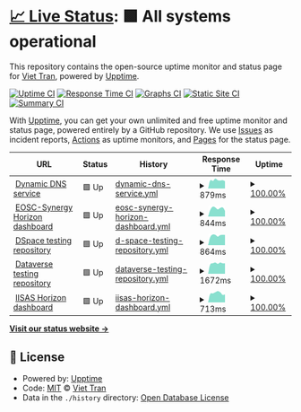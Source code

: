 # [📈 Live Status](https://tdviet.github.io/uptime-dynamic-dns-service): <!--live status--> **🟩 All systems operational**

This repository contains the open-source uptime monitor and status page for [Viet Tran](https://tdviet.github.io/uptime-dynamic-dns-service), powered by [Upptime](https://github.com/upptime/upptime).

[![Uptime CI](https://github.com/tdviet/uptime-dynamic-dns-service/workflows/Uptime%20CI/badge.svg)](https://github.com/upptime/upptime/actions?query=workflow%3A%22Uptime+CI%22)
[![Response Time CI](https://github.com/tdviet/uptime-dynamic-dns-service/workflows/Response%20Time%20CI/badge.svg)](https://github.com/upptime/upptime/actions?query=workflow%3A%22Response+Time+CI%22)
[![Graphs CI](https://github.com/tdviet/uptime-dynamic-dns-service/workflows/Graphs%20CI/badge.svg)](https://github.com/upptime/upptime/actions?query=workflow%3A%22Graphs+CI%22)
[![Static Site CI](https://github.com/tdviet/uptime-dynamic-dns-service/workflows/Static%20Site%20CI/badge.svg)](https://github.com/upptime/upptime/actions?query=workflow%3A%22Static+Site+CI%22)
[![Summary CI](https://github.com/tdviet/uptime-dynamic-dns-service/workflows/Summary%20CI/badge.svg)](https://github.com/upptime/upptime/actions?query=workflow%3A%22Summary+CI%22)

With [Upptime](https://upptime.js.org), you can get your own unlimited and free uptime monitor and status page, powered entirely by a GitHub repository. We use [Issues](https://github.com/tdviet/uptime-dynamic-dns-service/issues) as incident reports, [Actions](https://github.com/tdviet/uptime-dynamic-dns-service/actions) as uptime monitors, and [Pages](https://tdviet.github.io/uptime-dynamic-dns-service) for the status page.

<!--start: status pages-->
<!-- This summary is generated by Upptime (https://github.com/upptime/upptime) -->
<!-- Do not edit this manually, your changes will be overwritten -->
<!-- prettier-ignore -->
| URL | Status | History | Response Time | Uptime |
| --- | ------ | ------- | ------------- | ------ |
| <img alt="" src="https://favicons.githubusercontent.com/nsupdate.fedcloud.eu" height="13"> [Dynamic DNS service](https://nsupdate.fedcloud.eu) | 🟩 Up | [dynamic-dns-service.yml](https://github.com/IISAS/fedcloud.eu-uptime-dynamic-dns-service/commits/HEAD/history/dynamic-dns-service.yml) | <details><summary><img alt="Response time graph" src="./graphs/dynamic-dns-service/response-time-week.png" height="20"> 879ms</summary><br><a href="https://uptime.fedcloud.eu/history/dynamic-dns-service"><img alt="Response time 972" src="https://img.shields.io/endpoint?url=https%3A%2F%2Fraw.githubusercontent.com%2FIISAS%2Ffedcloud.eu-uptime-dynamic-dns-service%2FHEAD%2Fapi%2Fdynamic-dns-service%2Fresponse-time.json"></a><br><a href="https://uptime.fedcloud.eu/history/dynamic-dns-service"><img alt="24-hour response time 962" src="https://img.shields.io/endpoint?url=https%3A%2F%2Fraw.githubusercontent.com%2FIISAS%2Ffedcloud.eu-uptime-dynamic-dns-service%2FHEAD%2Fapi%2Fdynamic-dns-service%2Fresponse-time-day.json"></a><br><a href="https://uptime.fedcloud.eu/history/dynamic-dns-service"><img alt="7-day response time 879" src="https://img.shields.io/endpoint?url=https%3A%2F%2Fraw.githubusercontent.com%2FIISAS%2Ffedcloud.eu-uptime-dynamic-dns-service%2FHEAD%2Fapi%2Fdynamic-dns-service%2Fresponse-time-week.json"></a><br><a href="https://uptime.fedcloud.eu/history/dynamic-dns-service"><img alt="30-day response time 860" src="https://img.shields.io/endpoint?url=https%3A%2F%2Fraw.githubusercontent.com%2FIISAS%2Ffedcloud.eu-uptime-dynamic-dns-service%2FHEAD%2Fapi%2Fdynamic-dns-service%2Fresponse-time-month.json"></a><br><a href="https://uptime.fedcloud.eu/history/dynamic-dns-service"><img alt="1-year response time 972" src="https://img.shields.io/endpoint?url=https%3A%2F%2Fraw.githubusercontent.com%2FIISAS%2Ffedcloud.eu-uptime-dynamic-dns-service%2FHEAD%2Fapi%2Fdynamic-dns-service%2Fresponse-time-year.json"></a></details> | <details><summary><a href="https://uptime.fedcloud.eu/history/dynamic-dns-service">100.00%</a></summary><a href="https://uptime.fedcloud.eu/history/dynamic-dns-service"><img alt="All-time uptime 100.00%" src="https://img.shields.io/endpoint?url=https%3A%2F%2Fraw.githubusercontent.com%2FIISAS%2Ffedcloud.eu-uptime-dynamic-dns-service%2FHEAD%2Fapi%2Fdynamic-dns-service%2Fuptime.json"></a><br><a href="https://uptime.fedcloud.eu/history/dynamic-dns-service"><img alt="24-hour uptime 100.00%" src="https://img.shields.io/endpoint?url=https%3A%2F%2Fraw.githubusercontent.com%2FIISAS%2Ffedcloud.eu-uptime-dynamic-dns-service%2FHEAD%2Fapi%2Fdynamic-dns-service%2Fuptime-day.json"></a><br><a href="https://uptime.fedcloud.eu/history/dynamic-dns-service"><img alt="7-day uptime 100.00%" src="https://img.shields.io/endpoint?url=https%3A%2F%2Fraw.githubusercontent.com%2FIISAS%2Ffedcloud.eu-uptime-dynamic-dns-service%2FHEAD%2Fapi%2Fdynamic-dns-service%2Fuptime-week.json"></a><br><a href="https://uptime.fedcloud.eu/history/dynamic-dns-service"><img alt="30-day uptime 100.00%" src="https://img.shields.io/endpoint?url=https%3A%2F%2Fraw.githubusercontent.com%2FIISAS%2Ffedcloud.eu-uptime-dynamic-dns-service%2FHEAD%2Fapi%2Fdynamic-dns-service%2Fuptime-month.json"></a><br><a href="https://uptime.fedcloud.eu/history/dynamic-dns-service"><img alt="1-year uptime 100.00%" src="https://img.shields.io/endpoint?url=https%3A%2F%2Fraw.githubusercontent.com%2FIISAS%2Ffedcloud.eu-uptime-dynamic-dns-service%2FHEAD%2Fapi%2Fdynamic-dns-service%2Fuptime-year.json"></a></details>
| <img alt="" src="https://favicons.githubusercontent.com/dashboard.fedcloud.eosc-synergy.eu" height="13"> [EOSC-Synergy Horizon dashboard](https://dashboard.fedcloud.eosc-synergy.eu/) | 🟩 Up | [eosc-synergy-horizon-dashboard.yml](https://github.com/IISAS/fedcloud.eu-uptime-dynamic-dns-service/commits/HEAD/history/eosc-synergy-horizon-dashboard.yml) | <details><summary><img alt="Response time graph" src="./graphs/eosc-synergy-horizon-dashboard/response-time-week.png" height="20"> 844ms</summary><br><a href="https://uptime.fedcloud.eu/history/eosc-synergy-horizon-dashboard"><img alt="Response time 1803" src="https://img.shields.io/endpoint?url=https%3A%2F%2Fraw.githubusercontent.com%2FIISAS%2Ffedcloud.eu-uptime-dynamic-dns-service%2FHEAD%2Fapi%2Feosc-synergy-horizon-dashboard%2Fresponse-time.json"></a><br><a href="https://uptime.fedcloud.eu/history/eosc-synergy-horizon-dashboard"><img alt="24-hour response time 716" src="https://img.shields.io/endpoint?url=https%3A%2F%2Fraw.githubusercontent.com%2FIISAS%2Ffedcloud.eu-uptime-dynamic-dns-service%2FHEAD%2Fapi%2Feosc-synergy-horizon-dashboard%2Fresponse-time-day.json"></a><br><a href="https://uptime.fedcloud.eu/history/eosc-synergy-horizon-dashboard"><img alt="7-day response time 844" src="https://img.shields.io/endpoint?url=https%3A%2F%2Fraw.githubusercontent.com%2FIISAS%2Ffedcloud.eu-uptime-dynamic-dns-service%2FHEAD%2Fapi%2Feosc-synergy-horizon-dashboard%2Fresponse-time-week.json"></a><br><a href="https://uptime.fedcloud.eu/history/eosc-synergy-horizon-dashboard"><img alt="30-day response time 940" src="https://img.shields.io/endpoint?url=https%3A%2F%2Fraw.githubusercontent.com%2FIISAS%2Ffedcloud.eu-uptime-dynamic-dns-service%2FHEAD%2Fapi%2Feosc-synergy-horizon-dashboard%2Fresponse-time-month.json"></a><br><a href="https://uptime.fedcloud.eu/history/eosc-synergy-horizon-dashboard"><img alt="1-year response time 1803" src="https://img.shields.io/endpoint?url=https%3A%2F%2Fraw.githubusercontent.com%2FIISAS%2Ffedcloud.eu-uptime-dynamic-dns-service%2FHEAD%2Fapi%2Feosc-synergy-horizon-dashboard%2Fresponse-time-year.json"></a></details> | <details><summary><a href="https://uptime.fedcloud.eu/history/eosc-synergy-horizon-dashboard">100.00%</a></summary><a href="https://uptime.fedcloud.eu/history/eosc-synergy-horizon-dashboard"><img alt="All-time uptime 100.00%" src="https://img.shields.io/endpoint?url=https%3A%2F%2Fraw.githubusercontent.com%2FIISAS%2Ffedcloud.eu-uptime-dynamic-dns-service%2FHEAD%2Fapi%2Feosc-synergy-horizon-dashboard%2Fuptime.json"></a><br><a href="https://uptime.fedcloud.eu/history/eosc-synergy-horizon-dashboard"><img alt="24-hour uptime 100.00%" src="https://img.shields.io/endpoint?url=https%3A%2F%2Fraw.githubusercontent.com%2FIISAS%2Ffedcloud.eu-uptime-dynamic-dns-service%2FHEAD%2Fapi%2Feosc-synergy-horizon-dashboard%2Fuptime-day.json"></a><br><a href="https://uptime.fedcloud.eu/history/eosc-synergy-horizon-dashboard"><img alt="7-day uptime 100.00%" src="https://img.shields.io/endpoint?url=https%3A%2F%2Fraw.githubusercontent.com%2FIISAS%2Ffedcloud.eu-uptime-dynamic-dns-service%2FHEAD%2Fapi%2Feosc-synergy-horizon-dashboard%2Fuptime-week.json"></a><br><a href="https://uptime.fedcloud.eu/history/eosc-synergy-horizon-dashboard"><img alt="30-day uptime 100.00%" src="https://img.shields.io/endpoint?url=https%3A%2F%2Fraw.githubusercontent.com%2FIISAS%2Ffedcloud.eu-uptime-dynamic-dns-service%2FHEAD%2Fapi%2Feosc-synergy-horizon-dashboard%2Fuptime-month.json"></a><br><a href="https://uptime.fedcloud.eu/history/eosc-synergy-horizon-dashboard"><img alt="1-year uptime 100.00%" src="https://img.shields.io/endpoint?url=https%3A%2F%2Fraw.githubusercontent.com%2FIISAS%2Ffedcloud.eu-uptime-dynamic-dns-service%2FHEAD%2Fapi%2Feosc-synergy-horizon-dashboard%2Fuptime-year.json"></a></details>
| <img alt="" src="https://favicons.githubusercontent.com/dspace-iisas.repository.fedcloud.eu" height="13"> [DSpace testing repository](http://dspace-iisas.repository.fedcloud.eu:8080/xmlui/) | 🟩 Up | [d-space-testing-repository.yml](https://github.com/IISAS/fedcloud.eu-uptime-dynamic-dns-service/commits/HEAD/history/d-space-testing-repository.yml) | <details><summary><img alt="Response time graph" src="./graphs/d-space-testing-repository/response-time-week.png" height="20"> 864ms</summary><br><a href="https://uptime.fedcloud.eu/history/d-space-testing-repository"><img alt="Response time 986" src="https://img.shields.io/endpoint?url=https%3A%2F%2Fraw.githubusercontent.com%2FIISAS%2Ffedcloud.eu-uptime-dynamic-dns-service%2FHEAD%2Fapi%2Fd-space-testing-repository%2Fresponse-time.json"></a><br><a href="https://uptime.fedcloud.eu/history/d-space-testing-repository"><img alt="24-hour response time 748" src="https://img.shields.io/endpoint?url=https%3A%2F%2Fraw.githubusercontent.com%2FIISAS%2Ffedcloud.eu-uptime-dynamic-dns-service%2FHEAD%2Fapi%2Fd-space-testing-repository%2Fresponse-time-day.json"></a><br><a href="https://uptime.fedcloud.eu/history/d-space-testing-repository"><img alt="7-day response time 864" src="https://img.shields.io/endpoint?url=https%3A%2F%2Fraw.githubusercontent.com%2FIISAS%2Ffedcloud.eu-uptime-dynamic-dns-service%2FHEAD%2Fapi%2Fd-space-testing-repository%2Fresponse-time-week.json"></a><br><a href="https://uptime.fedcloud.eu/history/d-space-testing-repository"><img alt="30-day response time 836" src="https://img.shields.io/endpoint?url=https%3A%2F%2Fraw.githubusercontent.com%2FIISAS%2Ffedcloud.eu-uptime-dynamic-dns-service%2FHEAD%2Fapi%2Fd-space-testing-repository%2Fresponse-time-month.json"></a><br><a href="https://uptime.fedcloud.eu/history/d-space-testing-repository"><img alt="1-year response time 986" src="https://img.shields.io/endpoint?url=https%3A%2F%2Fraw.githubusercontent.com%2FIISAS%2Ffedcloud.eu-uptime-dynamic-dns-service%2FHEAD%2Fapi%2Fd-space-testing-repository%2Fresponse-time-year.json"></a></details> | <details><summary><a href="https://uptime.fedcloud.eu/history/d-space-testing-repository">100.00%</a></summary><a href="https://uptime.fedcloud.eu/history/d-space-testing-repository"><img alt="All-time uptime 100.00%" src="https://img.shields.io/endpoint?url=https%3A%2F%2Fraw.githubusercontent.com%2FIISAS%2Ffedcloud.eu-uptime-dynamic-dns-service%2FHEAD%2Fapi%2Fd-space-testing-repository%2Fuptime.json"></a><br><a href="https://uptime.fedcloud.eu/history/d-space-testing-repository"><img alt="24-hour uptime 100.00%" src="https://img.shields.io/endpoint?url=https%3A%2F%2Fraw.githubusercontent.com%2FIISAS%2Ffedcloud.eu-uptime-dynamic-dns-service%2FHEAD%2Fapi%2Fd-space-testing-repository%2Fuptime-day.json"></a><br><a href="https://uptime.fedcloud.eu/history/d-space-testing-repository"><img alt="7-day uptime 100.00%" src="https://img.shields.io/endpoint?url=https%3A%2F%2Fraw.githubusercontent.com%2FIISAS%2Ffedcloud.eu-uptime-dynamic-dns-service%2FHEAD%2Fapi%2Fd-space-testing-repository%2Fuptime-week.json"></a><br><a href="https://uptime.fedcloud.eu/history/d-space-testing-repository"><img alt="30-day uptime 100.00%" src="https://img.shields.io/endpoint?url=https%3A%2F%2Fraw.githubusercontent.com%2FIISAS%2Ffedcloud.eu-uptime-dynamic-dns-service%2FHEAD%2Fapi%2Fd-space-testing-repository%2Fuptime-month.json"></a><br><a href="https://uptime.fedcloud.eu/history/d-space-testing-repository"><img alt="1-year uptime 100.00%" src="https://img.shields.io/endpoint?url=https%3A%2F%2Fraw.githubusercontent.com%2FIISAS%2Ffedcloud.eu-uptime-dynamic-dns-service%2FHEAD%2Fapi%2Fd-space-testing-repository%2Fuptime-year.json"></a></details>
| <img alt="" src="https://favicons.githubusercontent.com/dataverse-iisas.repository.fedcloud.eu" height="13"> [Dataverse testing repository](https://dataverse-iisas.repository.fedcloud.eu/) | 🟩 Up | [dataverse-testing-repository.yml](https://github.com/IISAS/fedcloud.eu-uptime-dynamic-dns-service/commits/HEAD/history/dataverse-testing-repository.yml) | <details><summary><img alt="Response time graph" src="./graphs/dataverse-testing-repository/response-time-week.png" height="20"> 1672ms</summary><br><a href="https://uptime.fedcloud.eu/history/dataverse-testing-repository"><img alt="Response time 1681" src="https://img.shields.io/endpoint?url=https%3A%2F%2Fraw.githubusercontent.com%2FIISAS%2Ffedcloud.eu-uptime-dynamic-dns-service%2FHEAD%2Fapi%2Fdataverse-testing-repository%2Fresponse-time.json"></a><br><a href="https://uptime.fedcloud.eu/history/dataverse-testing-repository"><img alt="24-hour response time 1561" src="https://img.shields.io/endpoint?url=https%3A%2F%2Fraw.githubusercontent.com%2FIISAS%2Ffedcloud.eu-uptime-dynamic-dns-service%2FHEAD%2Fapi%2Fdataverse-testing-repository%2Fresponse-time-day.json"></a><br><a href="https://uptime.fedcloud.eu/history/dataverse-testing-repository"><img alt="7-day response time 1672" src="https://img.shields.io/endpoint?url=https%3A%2F%2Fraw.githubusercontent.com%2FIISAS%2Ffedcloud.eu-uptime-dynamic-dns-service%2FHEAD%2Fapi%2Fdataverse-testing-repository%2Fresponse-time-week.json"></a><br><a href="https://uptime.fedcloud.eu/history/dataverse-testing-repository"><img alt="30-day response time 1819" src="https://img.shields.io/endpoint?url=https%3A%2F%2Fraw.githubusercontent.com%2FIISAS%2Ffedcloud.eu-uptime-dynamic-dns-service%2FHEAD%2Fapi%2Fdataverse-testing-repository%2Fresponse-time-month.json"></a><br><a href="https://uptime.fedcloud.eu/history/dataverse-testing-repository"><img alt="1-year response time 1681" src="https://img.shields.io/endpoint?url=https%3A%2F%2Fraw.githubusercontent.com%2FIISAS%2Ffedcloud.eu-uptime-dynamic-dns-service%2FHEAD%2Fapi%2Fdataverse-testing-repository%2Fresponse-time-year.json"></a></details> | <details><summary><a href="https://uptime.fedcloud.eu/history/dataverse-testing-repository">100.00%</a></summary><a href="https://uptime.fedcloud.eu/history/dataverse-testing-repository"><img alt="All-time uptime 100.00%" src="https://img.shields.io/endpoint?url=https%3A%2F%2Fraw.githubusercontent.com%2FIISAS%2Ffedcloud.eu-uptime-dynamic-dns-service%2FHEAD%2Fapi%2Fdataverse-testing-repository%2Fuptime.json"></a><br><a href="https://uptime.fedcloud.eu/history/dataverse-testing-repository"><img alt="24-hour uptime 100.00%" src="https://img.shields.io/endpoint?url=https%3A%2F%2Fraw.githubusercontent.com%2FIISAS%2Ffedcloud.eu-uptime-dynamic-dns-service%2FHEAD%2Fapi%2Fdataverse-testing-repository%2Fuptime-day.json"></a><br><a href="https://uptime.fedcloud.eu/history/dataverse-testing-repository"><img alt="7-day uptime 100.00%" src="https://img.shields.io/endpoint?url=https%3A%2F%2Fraw.githubusercontent.com%2FIISAS%2Ffedcloud.eu-uptime-dynamic-dns-service%2FHEAD%2Fapi%2Fdataverse-testing-repository%2Fuptime-week.json"></a><br><a href="https://uptime.fedcloud.eu/history/dataverse-testing-repository"><img alt="30-day uptime 100.00%" src="https://img.shields.io/endpoint?url=https%3A%2F%2Fraw.githubusercontent.com%2FIISAS%2Ffedcloud.eu-uptime-dynamic-dns-service%2FHEAD%2Fapi%2Fdataverse-testing-repository%2Fuptime-month.json"></a><br><a href="https://uptime.fedcloud.eu/history/dataverse-testing-repository"><img alt="1-year uptime 100.00%" src="https://img.shields.io/endpoint?url=https%3A%2F%2Fraw.githubusercontent.com%2FIISAS%2Ffedcloud.eu-uptime-dynamic-dns-service%2FHEAD%2Fapi%2Fdataverse-testing-repository%2Fuptime-year.json"></a></details>
| <img alt="" src="https://favicons.githubusercontent.com/horizon.ui.savba.sk" height="13"> [IISAS Horizon dashboard](https://horizon.ui.savba.sk/) | 🟩 Up | [iisas-horizon-dashboard.yml](https://github.com/IISAS/fedcloud.eu-uptime-dynamic-dns-service/commits/HEAD/history/iisas-horizon-dashboard.yml) | <details><summary><img alt="Response time graph" src="./graphs/iisas-horizon-dashboard/response-time-week.png" height="20"> 713ms</summary><br><a href="https://uptime.fedcloud.eu/history/iisas-horizon-dashboard"><img alt="Response time 827" src="https://img.shields.io/endpoint?url=https%3A%2F%2Fraw.githubusercontent.com%2FIISAS%2Ffedcloud.eu-uptime-dynamic-dns-service%2FHEAD%2Fapi%2Fiisas-horizon-dashboard%2Fresponse-time.json"></a><br><a href="https://uptime.fedcloud.eu/history/iisas-horizon-dashboard"><img alt="24-hour response time 562" src="https://img.shields.io/endpoint?url=https%3A%2F%2Fraw.githubusercontent.com%2FIISAS%2Ffedcloud.eu-uptime-dynamic-dns-service%2FHEAD%2Fapi%2Fiisas-horizon-dashboard%2Fresponse-time-day.json"></a><br><a href="https://uptime.fedcloud.eu/history/iisas-horizon-dashboard"><img alt="7-day response time 713" src="https://img.shields.io/endpoint?url=https%3A%2F%2Fraw.githubusercontent.com%2FIISAS%2Ffedcloud.eu-uptime-dynamic-dns-service%2FHEAD%2Fapi%2Fiisas-horizon-dashboard%2Fresponse-time-week.json"></a><br><a href="https://uptime.fedcloud.eu/history/iisas-horizon-dashboard"><img alt="30-day response time 746" src="https://img.shields.io/endpoint?url=https%3A%2F%2Fraw.githubusercontent.com%2FIISAS%2Ffedcloud.eu-uptime-dynamic-dns-service%2FHEAD%2Fapi%2Fiisas-horizon-dashboard%2Fresponse-time-month.json"></a><br><a href="https://uptime.fedcloud.eu/history/iisas-horizon-dashboard"><img alt="1-year response time 827" src="https://img.shields.io/endpoint?url=https%3A%2F%2Fraw.githubusercontent.com%2FIISAS%2Ffedcloud.eu-uptime-dynamic-dns-service%2FHEAD%2Fapi%2Fiisas-horizon-dashboard%2Fresponse-time-year.json"></a></details> | <details><summary><a href="https://uptime.fedcloud.eu/history/iisas-horizon-dashboard">100.00%</a></summary><a href="https://uptime.fedcloud.eu/history/iisas-horizon-dashboard"><img alt="All-time uptime 100.00%" src="https://img.shields.io/endpoint?url=https%3A%2F%2Fraw.githubusercontent.com%2FIISAS%2Ffedcloud.eu-uptime-dynamic-dns-service%2FHEAD%2Fapi%2Fiisas-horizon-dashboard%2Fuptime.json"></a><br><a href="https://uptime.fedcloud.eu/history/iisas-horizon-dashboard"><img alt="24-hour uptime 100.00%" src="https://img.shields.io/endpoint?url=https%3A%2F%2Fraw.githubusercontent.com%2FIISAS%2Ffedcloud.eu-uptime-dynamic-dns-service%2FHEAD%2Fapi%2Fiisas-horizon-dashboard%2Fuptime-day.json"></a><br><a href="https://uptime.fedcloud.eu/history/iisas-horizon-dashboard"><img alt="7-day uptime 100.00%" src="https://img.shields.io/endpoint?url=https%3A%2F%2Fraw.githubusercontent.com%2FIISAS%2Ffedcloud.eu-uptime-dynamic-dns-service%2FHEAD%2Fapi%2Fiisas-horizon-dashboard%2Fuptime-week.json"></a><br><a href="https://uptime.fedcloud.eu/history/iisas-horizon-dashboard"><img alt="30-day uptime 100.00%" src="https://img.shields.io/endpoint?url=https%3A%2F%2Fraw.githubusercontent.com%2FIISAS%2Ffedcloud.eu-uptime-dynamic-dns-service%2FHEAD%2Fapi%2Fiisas-horizon-dashboard%2Fuptime-month.json"></a><br><a href="https://uptime.fedcloud.eu/history/iisas-horizon-dashboard"><img alt="1-year uptime 100.00%" src="https://img.shields.io/endpoint?url=https%3A%2F%2Fraw.githubusercontent.com%2FIISAS%2Ffedcloud.eu-uptime-dynamic-dns-service%2FHEAD%2Fapi%2Fiisas-horizon-dashboard%2Fuptime-year.json"></a></details>

<!--end: status pages-->

[**Visit our status website →**](https://tdviet.github.io/uptime-dynamic-dns-service)

## 📄 License

- Powered by: [Upptime](https://github.com/upptime/upptime)
- Code: [MIT](./LICENSE) © [Viet Tran](https://tdviet.github.io/uptime-dynamic-dns-service)
- Data in the `./history` directory: [Open Database License](https://opendatacommons.org/licenses/odbl/1-0/)
